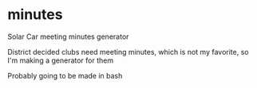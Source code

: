 # minutes
Solar Car meeting minutes generator  

District decided clubs need meeting minutes, which is not my favorite, so I'm making a generator for them  

Probably going to be made in bash
